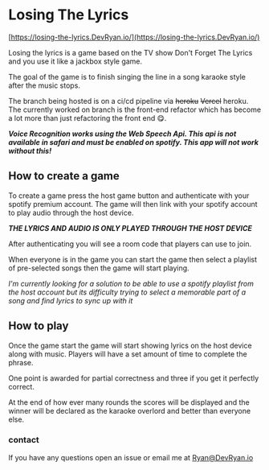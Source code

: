 # Losing The Lyrics

[https://losing-the-lyrics.DevRyan.io/](https://losing-the-lyrics.DevRyan.io/)

Losing the lyrics is a game based on the TV show Don't Forget The Lyrics and you use it like a jackbox style game.

The goal of the game is to finish singing the line in a song karaoke style after the music stops.

The branch being hosted is on a ci/cd pipeline via ~~heroku~~ ~~Vercel~~ heroku. The currently worked on branch is the front-end refactor which has become a lot more than just refactoring the front end 😋.

***Voice Recognition works using the Web Speech Api. This api is not available in safari and must be enabled on spotify. This app will not work without this!***

## How to create a game

To create a game press the host game button and authenticate with your spotify premium account. The game will then link with your spotify account to play audio through the host device.

***THE LYRICS AND AUDIO IS ONLY PLAYED THROUGH THE HOST DEVICE***

After authenticating you will see a room code that players can use to join.

When everyone is in the game you can start the game then select a playlist of pre-selected songs then the game will start playing.

_I'm currently looking for a solution to be able to use a spotify playlist from the host account but its difficulty trying to select a memorable part of a song and find lyrics to sync up with it_ 

## How to play
Once the game start the game will start showing lyrics on the host device along with music. Players will have a set amount of time to complete the phrase.

One point is awarded for partial correctness and three if you get it perfectly correct.

At the end of how ever many rounds the scores will be displayed and the winner will be declared as the karaoke overlord and better than everyone else.

### contact
If you have any questions open an issue or email me at [Ryan@DevRyan.io](mailto:Ryan@DevRyan.io)
